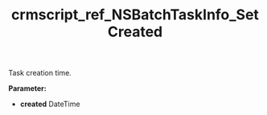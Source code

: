 ﻿---
title: crmscript_ref_NSBatchTaskInfo_SetCreated
description: NSBatchTaskInfo.SetCreated(DateTime created)
intellisense: NSBatchTaskInfo.SetCreated
keywords: NSBatchTaskInfo, GetCreated
so.topic: reference
---

Task creation time.

**Parameter:** 
 - **created** DateTime

